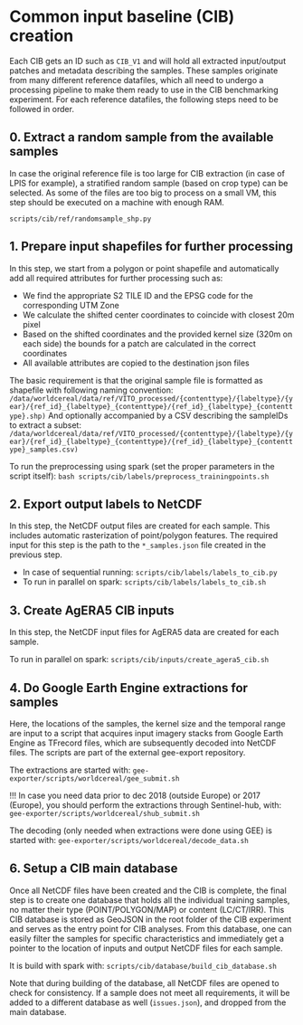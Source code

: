 # Common input baseline (CIB) creation

Each CIB gets an ID such as `CIB_V1` and will hold all extracted input/output patches and metadata describing the samples. These samples originate from many different reference datafiles, which all need to undergo a processing pipeline to make them ready to use in the CIB benchmarking experiment. For each reference datafiles, the following steps need to be followed in order.

## 0. Extract a random sample from the available samples
In case the original reference file is too large for CIB extraction (in case of LPIS for example), a stratified random sample (based on crop type) can be selected.
As some of the files are too big to process on a small VM, this step should be executed on a machine with enough RAM.

`scripts/cib/ref/randomsample_shp.py`

## 1. Prepare input shapefiles for further processing
In this step, we start from a polygon or point shapefile and automatically add all required attributes for further processing such as:
- We find the appropriate S2 TILE ID and the EPSG code for the corresponding UTM Zone
- We calculate the shifted center coordinates to coincide with closest 20m pixel
- Based on the shifted coordinates and the provided kernel size (320m on each side) the bounds for a patch are calculated in the correct coordinates
- All available attributes are copied to the destination json files

The basic requirement is that the original sample file is formatted as shapefile with following naming convention:
`/data/worldcereal/data/ref/VITO_processed/{contenttype}/{labeltype}/{year}/{ref_id}_{labeltype}_{contenttype}/{ref_id}_{labeltype}_{contenttype}.shp)`
And optionally accompanied by a CSV describing the sampleIDs to extract a subset:
`/data/worldcereal/data/ref/VITO_processed/{contenttype}/{labeltype}/{year}/{ref_id}_{labeltype}_{contenttype}/{ref_id}_{labeltype}_{contenttype}_samples.csv)`

To run the preprocessing using spark (set the proper parameters in the script itself):
`bash scripts/cib/labels/preprocess_trainingpoints.sh`

## 2. Export output labels to NetCDF
In this step, the NetCDF output files are created for each sample. This includes automatic rasterization of point/polygon features. The required input for this step is the path to the `*_samples.json` file created in the previous step.

- In case of sequential running: `scripts/cib/labels/labels_to_cib.py`
- To run in parallel on spark: `scripts/cib/labels/labels_to_cib.sh`

## 3. Create AgERA5 CIB inputs
In this step, the NetCDF input files for AgERA5 data are created for each sample.

To run in parallel on spark: `scripts/cib/inputs/create_agera5_cib.sh`

## 4. Do Google Earth Engine extractions for samples
Here, the locations of the samples, the kernel size and the temporal range are input to a script that acquires input imagery stacks from Google Earth Engine as TFrecord files, which are subsequently decoded into NetCDF files. The scripts are part of the external gee-export repository.

The extractions are started with:
`gee-exporter/scripts/worldcereal/gee_submit.sh`

!!! In case you need data prior to dec 2018 (outside Europe) or 2017 (Europe), you should perform the extractions through Sentinel-hub, with:
`gee-exporter/scripts/worldcereal/shub_submit.sh`

The decoding (only needed when extractions were done using GEE) is started with:
`gee-exporter/scripts/worldcereal/decode_data.sh`

## 6. Setup a CIB main database
Once all NetCDF files have been created and the CIB is complete, the final step is to create one database that holds all the individual training samples, no matter their type (POINT/POLYGON/MAP) or content (LC/CT/IRR). This CIB database is stored as GeoJSON in the root folder of the CIB experiment and serves as the entry point for CIB analyses. From this database, one can easily filter the samples for specific characteristics and immediately get a pointer to the location of inputs and output NetCDF files for each sample.

It is build with spark with: 
`scripts/cib/database/build_cib_database.sh`

Note that during building of the database, all NetCDF files are opened to check for consistency. If a sample does not meet all requirements, it will be added to a different database as well (`issues.json`), and dropped from the main database.
